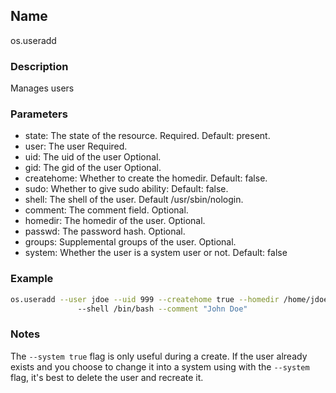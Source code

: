 ## Name

os.useradd

### Description

Manages users

### Parameters

* state: The state of the resource. Required. Default: present.
* user: The user Required.
* uid: The uid of the user Optional.
* gid: The gid of the user Optional.
* createhome: Whether to create the homedir. Default: false.
* sudo: Whether to give sudo ability: Default: false.
* shell: The shell of the user. Default /usr/sbin/nologin.
* comment: The comment field. Optional.
* homedir: The homedir of the user. Optional.
* passwd: The password hash. Optional.
* groups: Supplemental groups of the user. Optional.
* system: Whether the user is a system user or not. Default: false

### Example

```bash
os.useradd --user jdoe --uid 999 --createhome true --homedir /home/jdoe
               --shell /bin/bash --comment "John Doe"
```

### Notes

The `--system true` flag is only useful during a create. If the user already
exists and you choose to change it into a system using with the `--system`
flag, it's best to delete the user and recreate it.

